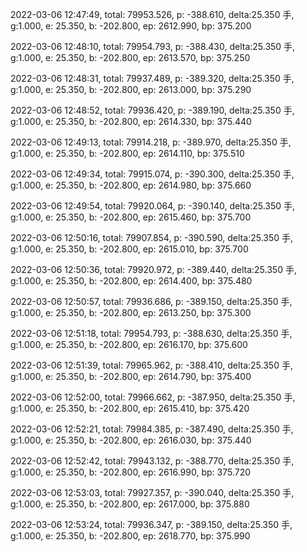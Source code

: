 2022-03-06 12:47:49, total: 79953.526, p: -388.610, delta:25.350 手, g:1.000, e: 25.350, b: -202.800, ep: 2612.990, bp: 375.200

2022-03-06 12:48:10, total: 79954.793, p: -388.430, delta:25.350 手, g:1.000, e: 25.350, b: -202.800, ep: 2613.570, bp: 375.250

2022-03-06 12:48:31, total: 79937.489, p: -389.320, delta:25.350 手, g:1.000, e: 25.350, b: -202.800, ep: 2613.000, bp: 375.290

2022-03-06 12:48:52, total: 79936.420, p: -389.190, delta:25.350 手, g:1.000, e: 25.350, b: -202.800, ep: 2614.330, bp: 375.440

2022-03-06 12:49:13, total: 79914.218, p: -389.970, delta:25.350 手, g:1.000, e: 25.350, b: -202.800, ep: 2614.110, bp: 375.510

2022-03-06 12:49:34, total: 79915.074, p: -390.300, delta:25.350 手, g:1.000, e: 25.350, b: -202.800, ep: 2614.980, bp: 375.660

2022-03-06 12:49:54, total: 79920.064, p: -390.140, delta:25.350 手, g:1.000, e: 25.350, b: -202.800, ep: 2615.460, bp: 375.700

2022-03-06 12:50:16, total: 79907.854, p: -390.590, delta:25.350 手, g:1.000, e: 25.350, b: -202.800, ep: 2615.010, bp: 375.700

2022-03-06 12:50:36, total: 79920.972, p: -389.440, delta:25.350 手, g:1.000, e: 25.350, b: -202.800, ep: 2614.400, bp: 375.480

2022-03-06 12:50:57, total: 79936.686, p: -389.150, delta:25.350 手, g:1.000, e: 25.350, b: -202.800, ep: 2613.250, bp: 375.300

2022-03-06 12:51:18, total: 79954.793, p: -388.630, delta:25.350 手, g:1.000, e: 25.350, b: -202.800, ep: 2616.170, bp: 375.600

2022-03-06 12:51:39, total: 79965.962, p: -388.410, delta:25.350 手, g:1.000, e: 25.350, b: -202.800, ep: 2614.790, bp: 375.400

2022-03-06 12:52:00, total: 79966.662, p: -387.950, delta:25.350 手, g:1.000, e: 25.350, b: -202.800, ep: 2615.410, bp: 375.420

2022-03-06 12:52:21, total: 79984.385, p: -387.490, delta:25.350 手, g:1.000, e: 25.350, b: -202.800, ep: 2616.030, bp: 375.440

2022-03-06 12:52:42, total: 79943.132, p: -388.770, delta:25.350 手, g:1.000, e: 25.350, b: -202.800, ep: 2616.990, bp: 375.720

2022-03-06 12:53:03, total: 79927.357, p: -390.040, delta:25.350 手, g:1.000, e: 25.350, b: -202.800, ep: 2617.000, bp: 375.880

2022-03-06 12:53:24, total: 79936.347, p: -389.150, delta:25.350 手, g:1.000, e: 25.350, b: -202.800, ep: 2618.770, bp: 375.990